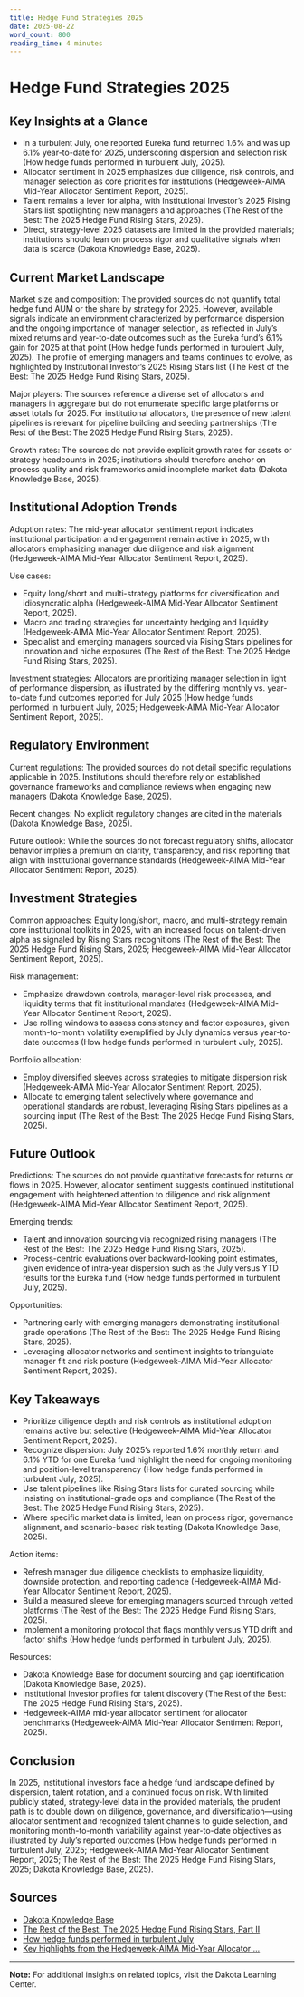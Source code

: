 ```yaml
---
title: Hedge Fund Strategies 2025
date: 2025-08-22
word_count: 800
reading_time: 4 minutes
---
```


# Hedge Fund Strategies 2025

## Key Insights at a Glance
- In a turbulent July, one reported Eureka fund returned 1.6% and was up 6.1% year-to-date for 2025, underscoring dispersion and selection risk (How hedge funds performed in turbulent July, 2025).
- Allocator sentiment in 2025 emphasizes due diligence, risk controls, and manager selection as core priorities for institutions (Hedgeweek-AIMA Mid-Year Allocator Sentiment Report, 2025).
- Talent remains a lever for alpha, with Institutional Investor’s 2025 Rising Stars list spotlighting new managers and approaches (The Rest of the Best: The 2025 Hedge Fund Rising Stars, 2025).
- Direct, strategy-level 2025 datasets are limited in the provided materials; institutions should lean on process rigor and qualitative signals when data is scarce (Dakota Knowledge Base, 2025).

## Current Market Landscape
Market size and composition: The provided sources do not quantify total hedge fund AUM or the share by strategy for 2025. However, available signals indicate an environment characterized by performance dispersion and the ongoing importance of manager selection, as reflected in July’s mixed returns and year-to-date outcomes such as the Eureka fund’s 6.1% gain for 2025 at that point (How hedge funds performed in turbulent July, 2025). The profile of emerging managers and teams continues to evolve, as highlighted by Institutional Investor’s 2025 Rising Stars list (The Rest of the Best: The 2025 Hedge Fund Rising Stars, 2025).

Major players: The sources reference a diverse set of allocators and managers in aggregate but do not enumerate specific large platforms or asset totals for 2025. For institutional allocators, the presence of new talent pipelines is relevant for pipeline building and seeding partnerships (The Rest of the Best: The 2025 Hedge Fund Rising Stars, 2025).

Growth rates: The sources do not provide explicit growth rates for assets or strategy headcounts in 2025; institutions should therefore anchor on process quality and risk frameworks amid incomplete market data (Dakota Knowledge Base, 2025).

## Institutional Adoption Trends
Adoption rates: The mid-year allocator sentiment report indicates institutional participation and engagement remain active in 2025, with allocators emphasizing manager due diligence and risk alignment (Hedgeweek-AIMA Mid-Year Allocator Sentiment Report, 2025).

Use cases:
- Equity long/short and multi-strategy platforms for diversification and idiosyncratic alpha (Hedgeweek-AIMA Mid-Year Allocator Sentiment Report, 2025).
- Macro and trading strategies for uncertainty hedging and liquidity (Hedgeweek-AIMA Mid-Year Allocator Sentiment Report, 2025).
- Specialist and emerging managers sourced via Rising Stars pipelines for innovation and niche exposures (The Rest of the Best: The 2025 Hedge Fund Rising Stars, 2025).

Investment strategies: Allocators are prioritizing manager selection in light of performance dispersion, as illustrated by the differing monthly vs. year-to-date fund outcomes reported for July 2025 (How hedge funds performed in turbulent July, 2025; Hedgeweek-AIMA Mid-Year Allocator Sentiment Report, 2025).

## Regulatory Environment
Current regulations: The provided sources do not detail specific regulations applicable in 2025. Institutions should therefore rely on established governance frameworks and compliance reviews when engaging new managers (Dakota Knowledge Base, 2025).

Recent changes: No explicit regulatory changes are cited in the materials (Dakota Knowledge Base, 2025).

Future outlook: While the sources do not forecast regulatory shifts, allocator behavior implies a premium on clarity, transparency, and risk reporting that align with institutional governance standards (Hedgeweek-AIMA Mid-Year Allocator Sentiment Report, 2025).

## Investment Strategies
Common approaches: Equity long/short, macro, and multi-strategy remain core institutional toolkits in 2025, with an increased focus on talent-driven alpha as signaled by Rising Stars recognitions (The Rest of the Best: The 2025 Hedge Fund Rising Stars, 2025; Hedgeweek-AIMA Mid-Year Allocator Sentiment Report, 2025).

Risk management:
- Emphasize drawdown controls, manager-level risk processes, and liquidity terms that fit institutional mandates (Hedgeweek-AIMA Mid-Year Allocator Sentiment Report, 2025).
- Use rolling windows to assess consistency and factor exposures, given month-to-month volatility exemplified by July dynamics versus year-to-date outcomes (How hedge funds performed in turbulent July, 2025).

Portfolio allocation:
- Employ diversified sleeves across strategies to mitigate dispersion risk (Hedgeweek-AIMA Mid-Year Allocator Sentiment Report, 2025).
- Allocate to emerging talent selectively where governance and operational standards are robust, leveraging Rising Stars pipelines as a sourcing input (The Rest of the Best: The 2025 Hedge Fund Rising Stars, 2025).

## Future Outlook
Predictions: The sources do not provide quantitative forecasts for returns or flows in 2025. However, allocator sentiment suggests continued institutional engagement with heightened attention to diligence and risk alignment (Hedgeweek-AIMA Mid-Year Allocator Sentiment Report, 2025).

Emerging trends:
- Talent and innovation sourcing via recognized rising managers (The Rest of the Best: The 2025 Hedge Fund Rising Stars, 2025).
- Process-centric evaluations over backward-looking point estimates, given evidence of intra-year dispersion such as the July versus YTD results for the Eureka fund (How hedge funds performed in turbulent July, 2025).

Opportunities:
- Partnering early with emerging managers demonstrating institutional-grade operations (The Rest of the Best: The 2025 Hedge Fund Rising Stars, 2025).
- Leveraging allocator networks and sentiment insights to triangulate manager fit and risk posture (Hedgeweek-AIMA Mid-Year Allocator Sentiment Report, 2025).

## Key Takeaways
- Prioritize diligence depth and risk controls as institutional adoption remains active but selective (Hedgeweek-AIMA Mid-Year Allocator Sentiment Report, 2025).
- Recognize dispersion: July 2025’s reported 1.6% monthly return and 6.1% YTD for one Eureka fund highlight the need for ongoing monitoring and position-level transparency (How hedge funds performed in turbulent July, 2025).
- Use talent pipelines like Rising Stars lists for curated sourcing while insisting on institutional-grade ops and compliance (The Rest of the Best: The 2025 Hedge Fund Rising Stars, 2025).
- Where specific market data is limited, lean on process rigor, governance alignment, and scenario-based risk testing (Dakota Knowledge Base, 2025).

Action items:
- Refresh manager due diligence checklists to emphasize liquidity, downside protection, and reporting cadence (Hedgeweek-AIMA Mid-Year Allocator Sentiment Report, 2025).
- Build a measured sleeve for emerging managers sourced through vetted platforms (The Rest of the Best: The 2025 Hedge Fund Rising Stars, 2025).
- Implement a monitoring protocol that flags monthly versus YTD drift and factor shifts (How hedge funds performed in turbulent July, 2025).

Resources:
- Dakota Knowledge Base for document sourcing and gap identification (Dakota Knowledge Base, 2025).
- Institutional Investor profiles for talent discovery (The Rest of the Best: The 2025 Hedge Fund Rising Stars, 2025).
- Hedgeweek-AIMA mid-year allocator sentiment for allocator benchmarks (Hedgeweek-AIMA Mid-Year Allocator Sentiment Report, 2025).

## Conclusion
In 2025, institutional investors face a hedge fund landscape defined by dispersion, talent rotation, and a continued focus on risk. With limited publicly stated, strategy-level data in the provided materials, the prudent path is to double down on diligence, governance, and diversification—using allocator sentiment and recognized talent channels to guide selection, and monitoring month-to-month variability against year-to-date objectives as illustrated by July’s reported outcomes (How hedge funds performed in turbulent July, 2025; Hedgeweek-AIMA Mid-Year Allocator Sentiment Report, 2025; The Rest of the Best: The 2025 Hedge Fund Rising Stars, 2025; Dakota Knowledge Base, 2025).

## Sources

- [Dakota Knowledge Base](https://www.dakota.com/learning-center/dakota-knowledge-base)
- [The Rest of the Best: The 2025 Hedge Fund Rising Stars, Part II](https://www.institutionalinvestor.com/article/rest-best-2025-hedge-fund-rising-stars-part-ii)
- [How hedge funds performed in turbulent July](https://www.reuters.com/markets/wealth/how-hedge-funds-performed-turbulent-july-2025-06-03/)
- [Key highlights from the Hedgeweek-AIMA Mid-Year Allocator ...](https://www.aima.org/article/the-great-manager-hunt-key-highlights-from-the-hedgeweek-aima-mid-year-allocator-sentiment-report-2025.html)


---

**Note:** For additional insights on related topics, visit the Dakota Learning Center.